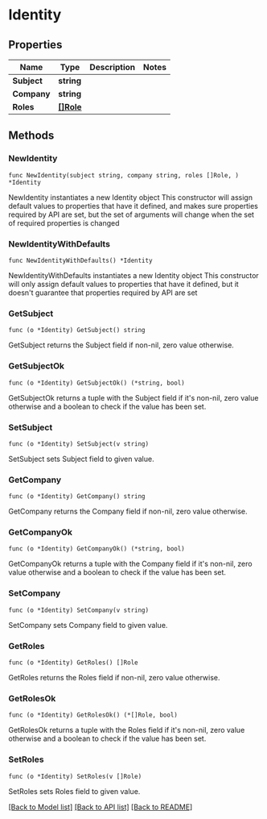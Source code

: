 # Identity

## Properties

Name | Type | Description | Notes
------------ | ------------- | ------------- | -------------
**Subject** | **string** |  | 
**Company** | **string** |  | 
**Roles** | [**[]Role**](Role.md) |  | 

## Methods

### NewIdentity

`func NewIdentity(subject string, company string, roles []Role, ) *Identity`

NewIdentity instantiates a new Identity object
This constructor will assign default values to properties that have it defined,
and makes sure properties required by API are set, but the set of arguments
will change when the set of required properties is changed

### NewIdentityWithDefaults

`func NewIdentityWithDefaults() *Identity`

NewIdentityWithDefaults instantiates a new Identity object
This constructor will only assign default values to properties that have it defined,
but it doesn't guarantee that properties required by API are set

### GetSubject

`func (o *Identity) GetSubject() string`

GetSubject returns the Subject field if non-nil, zero value otherwise.

### GetSubjectOk

`func (o *Identity) GetSubjectOk() (*string, bool)`

GetSubjectOk returns a tuple with the Subject field if it's non-nil, zero value otherwise
and a boolean to check if the value has been set.

### SetSubject

`func (o *Identity) SetSubject(v string)`

SetSubject sets Subject field to given value.


### GetCompany

`func (o *Identity) GetCompany() string`

GetCompany returns the Company field if non-nil, zero value otherwise.

### GetCompanyOk

`func (o *Identity) GetCompanyOk() (*string, bool)`

GetCompanyOk returns a tuple with the Company field if it's non-nil, zero value otherwise
and a boolean to check if the value has been set.

### SetCompany

`func (o *Identity) SetCompany(v string)`

SetCompany sets Company field to given value.


### GetRoles

`func (o *Identity) GetRoles() []Role`

GetRoles returns the Roles field if non-nil, zero value otherwise.

### GetRolesOk

`func (o *Identity) GetRolesOk() (*[]Role, bool)`

GetRolesOk returns a tuple with the Roles field if it's non-nil, zero value otherwise
and a boolean to check if the value has been set.

### SetRoles

`func (o *Identity) SetRoles(v []Role)`

SetRoles sets Roles field to given value.



[[Back to Model list]](../README.md#documentation-for-models) [[Back to API list]](../README.md#documentation-for-api-endpoints) [[Back to README]](../README.md)


